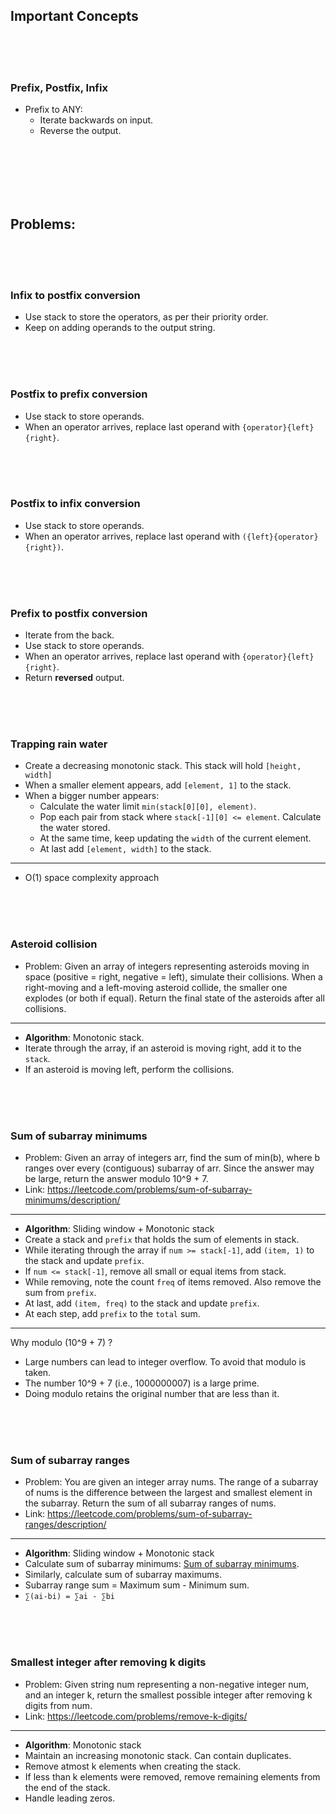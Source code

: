 ## Important Concepts

<br>
<br>
<br>

### Prefix, Postfix, Infix
- Prefix to ANY:
    - Iterate backwards on input.
    - Reverse the output.

<br>
<br>
<br>
<br>
<br>

## Problems:

<br>
<br>
<br>

### Infix to postfix conversion
- Use stack to store the operators, as per their priority order.
- Keep on adding operands to the output string.

<br>
<br>
<br>

### Postfix to prefix conversion
- Use stack to store operands.
- When an operator arrives, replace last operand with `{operator}{left}{right}`.

<br>
<br>
<br>

### Postfix to infix conversion
- Use stack to store operands.
- When an operator arrives, replace last operand with `({left}{operator}{right})`.

<br>
<br>
<br>

### Prefix to postfix conversion
- Iterate from the back.
- Use stack to store operands.
- When an operator arrives, replace last operand with `{operator}{left}{right}`.
- Return **reversed** output.

<br>
<br>
<br>

### Trapping rain water
- Create a decreasing monotonic stack. This stack will hold `[height, width]`
- When a smaller element appears, add `[element, 1]` to the stack.
- When a bigger number appears:
    - Calculate the water limit `min(stack[0][0], element)`.
    - Pop each pair from stack where `stack[-1][0] <= element`. Calculate the water stored.
    - At the same time, keep updating the `width` of the current element.
    - At last add `[element, width]` to the stack.

---

- O(1) space complexity approach
 
<br>
<br>
<br>

### Asteroid collision

- Problem: Given an array of integers representing asteroids moving in space (positive = right, negative = left), simulate their collisions. When a right-moving and a left-moving asteroid collide, the smaller one explodes (or both if equal). Return the final state of the asteroids after all collisions.

---

- **Algorithm**: Monotonic stack.
- Iterate through the array, if an asteroid is moving right, add it to the `stack`.
- If an asteroid is moving left, perform the collisions.

<br>
<br>
<br>

### Sum of subarray minimums

- Problem: Given an array of integers arr, find the sum of min(b), where b ranges over every (contiguous) subarray of arr. Since the answer may be large, return the answer modulo 10^9 + 7.
- Link: https://leetcode.com/problems/sum-of-subarray-minimums/description/

---

- **Algorithm**: Sliding window + Monotonic stack
- Create a stack and `prefix` that holds the sum of elements in stack.
- While iterating through the array if `num >= stack[-1]`, add `(item, 1)` to the stack and update `prefix`.
- If `num <= stack[-1]`, remove all small or equal items from stack.
- While removing, note the count `freq` of items removed. Also remove the sum from `prefix`.
- At last, add `(item, freq)` to the stack and update `prefix`.
- At each step, add `prefix` to the `total` sum.

---

Why modulo (10^9 + 7) ?
- Large numbers can lead to integer overflow. To avoid that modulo is taken.
- The number 10^9 + 7 (i.e., 1000000007) is a large prime.
- Doing modulo retains the original number that are less than it.

<br>
<br>
<br>

### Sum of subarray ranges

- Problem: You are given an integer array nums. The range of a subarray of nums is the difference between the largest and smallest element in the subarray. Return the sum of all subarray ranges of nums.
- Link: https://leetcode.com/problems/sum-of-subarray-ranges/description/

---

- **Algorithm**: Sliding window + Monotonic stack
- Calculate sum of subarray minimums: [Sum of subarray minimums](#sum-of-subarray-minimums).
- Similarly, calculate sum of subarray maximums.
- Subarray range sum = Maximum sum - Minimum sum.
- `∑(ai​-bi​) = ∑ai ​- ∑bi`

<br>
<br>
<br>

### Smallest integer after removing k digits

- Problem: Given string num representing a non-negative integer num, and an integer k, return the smallest possible integer after removing k digits from num.
- Link: https://leetcode.com/problems/remove-k-digits/

---

- **Algorithm**: Monotonic stack
- Maintain an increasing monotonic stack. Can contain duplicates.
- Remove atmost k elements when creating the stack.
- If less than k elements were removed, remove remaining elements from the end of the stack.
- Handle leading zeros.
